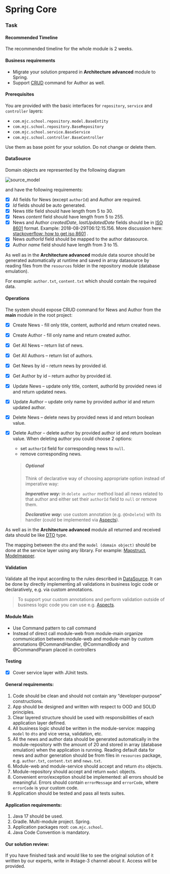 # Spring Core

### Task

#### Recommended Timeline

The recommended timeline for the whole module is 2 weeks.

#### Business requirements

- Migrate your solution prepared in **Architecture advanced** module to Spring.
- Support [CRUD](https://en.wikipedia.org/wiki/Create,_read,_update_and_delete) command for Author as well.

#### Prerequisites

You are provided with the basic interfaces for `repository`, `service` and `controller` layers:

- `com.mjc.school.repository.model.BaseEntity`
- `com.mjc.school.repository.BaseRepository`
- `com.mjc.school.service.BaseService`
- `com.mjc.school.controller.BaseController`

Use them as base point for your solution. Do not change or delete them.

#### DataSource

Domain objects are represented by the following diagram

![](./media/source_model.png "source_model")

and have the following requirements:

- [x] All fields for News (except `authorId`) and Author are required.
- [x] _Id_ fields should be auto generated.
- [x] News _title_ field should have length from 5 to 30.
- [x] News _content_ field should have length from 5 to 255.
- [x] News and Author _createdDate_, _lastUpdatedDate_ fields should be
  in [ISO 8601](https://en.wikipedia.org/wiki/ISO_8601) format. Example: 2018-08-29T06:12:15.156. More discussion
  here: [stackoverflow: how to get iso 8601](https://stackoverflow.com/questions/3914404/how-to-get-current-moment-in-iso-8601-format-with-date-hour-and-minute)
  .
- [x] News _authorId_ field should be mapped to the author datasource.
- [x] Author _name_ field should have length from 3 to 15.

As well as in the **Architecture advanced** module data source should be generated automatically at runtime and saved in
array datasource by reading files from the `resources` folder in the repository module (database emulation).

For example: `author.txt`, `content.txt` which should contain the required data.

#### Operations

The system should expose CRUD command for News and Author from the __main__ module in the root project:

- [x] Create News - fill only title, content, authorId and return created news.
- [x] Create Author - fill only name and return created author.
- [x] Get All News – return list of news.
- [x] Get All Authors – return list of authors.
- [x] Get News by id – return news by provided id.
- [x] Get Author by id – return author by provided id.
- [x] Update News – update only title, content, authorId by provided news id and return updated news.
- [x] Update Author – update only name by provided author id and return updated author.
- [x] Delete News – delete news by provided news id and return boolean value.
- [x] Delete Author – delete author by provided author id and return boolean value. When deleting author you could
  choose 2 options:
    - set `authorId` field for corresponding news to `null`.
    - remove corresponding news.

  > ##### Optional
  > Think of declarative way of choosing appropriate option instead of imperative way:
  >
  > _**Imperative way:**_ in `delete author` method load all news related to that author and either set their `authorId`
  > field to `null` or remove them.
  >
  > _**Declarative way:**_ use custom annotation (e.g. `@OnDelete`) with its handler (could be implemented
  > via [Aspects][1]).

As well as in the **Architecture advanced** module all returned and received data should be
like [DTO](https://en.wikipedia.org/wiki/Data_transfer_object) type.

The mapping between the `dto` and the `model (domain object)` should be done at the service layer using any library. For
example: [Mapstruct](https://mapstruct.org/), [Modelmapper](http://modelmapper.org/).

#### Validation

Validate all the input according to the rules described in [DataSource](#datasource). It can be done by directly
implementing all validations in business logic code or declaratively, e.g. via custom annotations.
> To support your custom annotations and perform validation outside of business logic code you can use
> e.g. [Aspects][1].

#### Module Main

- Use Command pattern to call command
- Instead of direct call module-web from module-main organize communication between module-web and module-main by custom
  annotations @CommandHandler, @CommandBody and @CommandParam placed in controllers

#### Testing

- [x] Cover service layer with JUnit tests.

#### General requirements:

1. Code should be clean and should not contain any “developer-purpose” constructions.
2. App should be designed and written with respect to OOD and SOLID principles.
3. Clear layered structure should be used with responsibilities of each application layer defined.
4. All business logic should be written in the module-service: mapping `model` to `dto` and vice versa, validation, etc.
5. All the news and author data should be generated automatically in the module-repository with the amount of 20 and
   stored in array (database emulation) when the application is running. Reading default data for news and author
   generation should be from files in `resources` package, e.g. `author.txt`, `content.txt` and `news.txt`.
6. Module-web and module-service should accept and return `dto` objects.
7. Module-repository should accept and return `model` objects.
8. Convenient error/exception should be implemented: all errors should be meaningful. Errors should
   contain `errorMessage` and `errorCode`, where `errorCode` is your custom code.
9. Application should be tested and pass all tests suites.

#### Application requirements:

1. Java 17 should be used.
2. Gradle. Multi-module project. Spring.
3. Application packages root: `com.mjc.school`.
4. Java Code Convention is mandatory.

#### Our solution review:
If you have finished task and would like to see the original solution of it written by our experts, write in #stage-3 channel about it. Access will be provided.

[1]: https://docs.spring.io/spring-framework/docs/5.3.x/reference/html/core.html#aop
